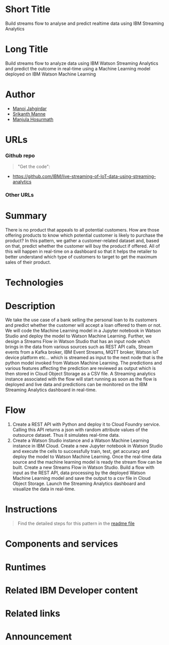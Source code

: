 # Short Title

Build streams flow to analyse and predict realtime data using IBM Streaming Analytics

# Long Title

Build streams flow to analyze data using IBM Watson Streaming Analytics and predict the outcome in real-time using a Machine Learning model deployed on IBM Watson Machine Learning

# Author
- [Manoj Jahgirdar](https://www.linkedin.com/in/manoj-jahgirdar-6b5b33142/)
- [Srikanth Manne]()
- [Manjula Hosurmath](https://www.linkedin.com/in/manjula-g-hosurmath-0b47031)

# URLs

### Github repo

> "Get the code": 
* https://github.com/IBM/live-streaming-of-IoT-data-using-streaming-analytics

### Other URLs

# Summary

There is no product that appeals to all potential customers. How are those offering products to know which potential customer is likely to purchase the product? In this pattern, we gather a customer-related dataset and, based on that, predict whether the customer will buy the product if offered. All of this will happen in real-time on a dashboard so that it helps the retailer to better understand which type of customers to target to get the maximum sales of their product.

# Technologies

# Description

We take the use case of a bank selling the personal loan to its customers and predict whether the customer will accept a loan offered to them or not. We will code the Machine Learning model in a Jupyter notebook in Watson Studio and deploy the model to Watson Machine Learning. Further, we design a Streams Flow in Watson Studio that has an input node which brings in the data from various sources such as REST API calls, Stream events from a Kafka broker, IBM Event Streams, MQTT broker, Watson IoT device platform etc... which is streamed as input to the next node that is the python model invoked from Watson Machine Learning. The predictions and various features affecting the prediction are reviewed as output which is then stored in Cloud Object Storage as a CSV file. A Streaming analytics instance associated with the flow will start running as soon as the flow is deployed and live data and predictions can be monitored on the IBM Streaming Analytics dashboard in real-time.

# Flow

1. Create a REST API with Python and deploy it to Cloud Foundry service. Calling this API returns a json with random attribute values of the outsource dataset. Thus it simulates real-time data.
2. Create a Watson Studio instance and a Watson Machine Learning instance in IBM Cloud.
Create a new Jupyter notebook in Watson Studio and execute the cells to successfully train, test, get accuracy and deploy the model to Watson Machine Learning.
Once the real-time data source and the machine learning model is ready the stream flow can be built. Create a new Streams Flow in Watson Studio.
Build a flow with input as the REST API, data processing by the deployed Watson Machine Learning model and save the output to a csv file in Cloud Object Storage.
Launch the Streaming Analytics dashboard and visualize the data in real-time.

# Instructions

> Find the detailed steps for this pattern in the [readme file](https://github.com/IBM/live-streaming-of-IoT-data-using-streaming-analytics/blob/master/README.md)

# Components and services

# Runtimes

# Related IBM Developer content

# Related links

# Announcement
